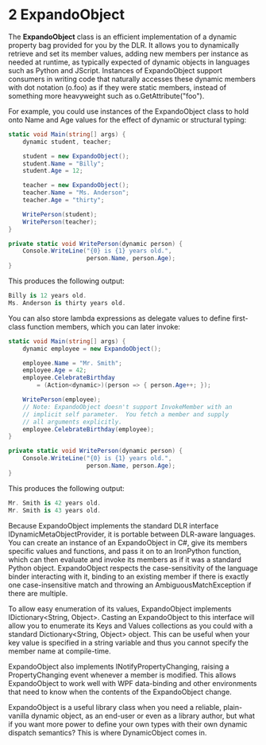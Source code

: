 # 2 ExpandoObject

The **ExpandoObject** class is an efficient implementation of a dynamic property bag provided for you by the DLR. It allows you to dynamically retrieve and set its member values, adding new members per instance as needed at runtime, as typically expected of dynamic objects in languages such as Python and JScript. Instances of ExpandoObject support consumers in writing code that naturally accesses these dynamic members with dot notation (o.foo) as if they were static members, instead of something more heavyweight such as o.GetAttribute("foo").

For example, you could use instances of the ExpandoObject class to hold onto Name and Age values for the effect of dynamic or structural typing:

``` csharp
static void Main(string[] args) {
    dynamic student, teacher;

    student = new ExpandoObject();
    student.Name = "Billy";
    student.Age = 12;

    teacher = new ExpandoObject();
    teacher.Name = "Ms. Anderson";
    teacher.Age = "thirty";

    WritePerson(student);
    WritePerson(teacher);
}

private static void WritePerson(dynamic person) {
    Console.WriteLine("{0} is {1} years old.",
                      person.Name, person.Age);
}
```

This produces the following output:

``` csharp
Billy is 12 years old.
Ms. Anderson is thirty years old.
```

You can also store lambda expressions as delegate values to define first-class function members, which you can later invoke:

``` csharp
static void Main(string[] args) {
    dynamic employee = new ExpandoObject();

    employee.Name = "Mr. Smith";
    employee.Age = 42;
    employee.CelebrateBirthday 
        = (Action<dynamic>)(person => { person.Age++; });

    WritePerson(employee);
    // Note: ExpandoObject doesn't support InvokeMember with an
    // implicit self parameter.  You fetch a member and supply
    // all arguments explicitly.
    employee.CelebrateBirthday(employee);
}

private static void WritePerson(dynamic person) {
    Console.WriteLine("{0} is {1} years old.",
                      person.Name, person.Age);
}
```

This produces the following output:

``` csharp
Mr. Smith is 42 years old.
Mr. Smith is 43 years old.
```

Because ExpandoObject implements the standard DLR interface IDynamicMetaObjectProvider, it is portable between DLR-aware languages. You can create an instance of an ExpandoObject in C\#, give its members specific values and functions, and pass it on to an IronPython function, which can then evaluate and invoke its members as if it was a standard Python object. ExpandoObject respects the case-sensitivity of the language binder interacting with it, binding to an existing member if there is exactly one case-insensitive match and throwing an AmbiguousMatchException if there are multiple.

To allow easy enumeration of its values, ExpandoObject implements IDictionary&lt;String, Object&gt;. Casting an ExpandoObject to this interface will allow you to enumerate its Keys and Values collections as you could with a standard Dictionary&lt;String, Object&gt; object. This can be useful when your key value is specified in a string variable and thus you cannot specify the member name at compile-time.

ExpandoObject also implements INotifyPropertyChanging, raising a PropertyChanging event whenever a member is modified. This allows ExpandoObject to work well with WPF data-binding and other environments that need to know when the contents of the ExpandoObject change.

ExpandoObject is a useful library class when you need a reliable, plain-vanilla dynamic object, as an end-user or even as a library author, but what if you want more power to define your own types with their own dynamic dispatch semantics? This is where DynamicObject comes in.
